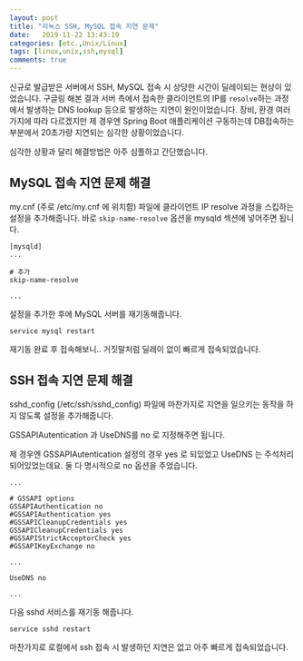 ```yaml
---
layout: post
title: "리눅스 SSH, MySQL 접속 지연 문제"
date:   2019-11-22 13:43:19
categories: [etc.,Unix/Linux]
tags: [linux,unix,ssh,mysql]
comments: true
---
```

신규로 발급받은 서버에서 SSH, MySQL 접속 시 상당한 시간이 딜레이되는 현상이 있었습니다.
구글링 해본 결과 서버 측에서 접속한 클라이언트의 IP를 `resolve`하는 과정에서 발생하는 DNS lookup 등으로 발생하는 지연이 원인이었습니다.
장비, 환경 여러가지에 따라 다르겠지만 제 경우엔 Spring Boot 애플리케이션 구동하는데 DB접속하는 부분에서 20초가량 지연되는 심각한 상황이었습니다.
<!--more-->
심각한 상황과 달리 해결방법은 아주 심플하고 간단했습니다.

## MySQL 접속 지연 문제 해결
my.cnf (주로 /etc/my.cnf 에 위치함) 파일에 클라이언트 IP resolve 과정을 스킵하는 설정을 추가해줍니다.
바로 `skip-name-resolve` 옵션을 mysqld 섹션에 넣어주면 됩니다.

```
[mysqld]
...

# 추가
skip-name-resolve

...
```

설정을 추가한 후에 MySQL 서버를 재기동해줍니다.
```
service mysql restart
```

재기동 완료 후 접속해보니.. 거짓말처럼 딜레이 없이 빠르게 접속되었습니다.

## SSH 접속 지연 문제 해결
sshd_config (/etc/ssh/sshd_config) 파일에 마찬가지로 지연을 일으키는 동작을 하지 않도록 설정을 추가해줍니다.

GSSAPIAutentication 과 UseDNS를 no 로 지정해주면 됩니다.

제 경우엔 GSSAPIAutentication 설정의 경우 yes 로 되있었고 UseDNS 는 주석처리 되어있었는데요.
둘 다 명시적으로 no 옵션을 주었습니다.

```
...

# GSSAPI options
GSSAPIAuthentication no
#GSSAPIAuthentication yes
#GSSAPICleanupCredentials yes
GSSAPICleanupCredentials yes
#GSSAPIStrictAcceptorCheck yes
#GSSAPIKeyExchange no

...

UseDNS no

...
```

다음 sshd 서비스를 재기동 해줍니다.
```
service sshd restart
```

마찬가지로 로컬에서 ssh 접속 시 발생하던 지연은 없고 아주 빠르게 접속되었습니다.
